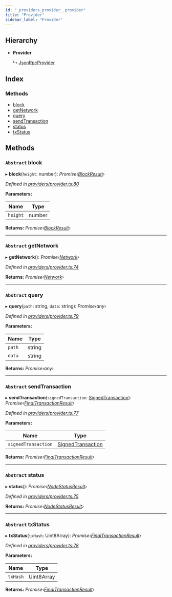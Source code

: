 ```yaml
---
id: "_providers_provider_.provider"
title: "Provider"
sidebar_label: "Provider"
---
```


## Hierarchy

* **Provider**

  ↳ [JsonRpcProvider](_providers_json_rpc_provider_.jsonrpcprovider.md)

## Index

### Methods

* [block](_providers_provider_.provider.md#abstract-block)
* [getNetwork](_providers_provider_.provider.md#abstract-getnetwork)
* [query](_providers_provider_.provider.md#abstract-query)
* [sendTransaction](_providers_provider_.provider.md#abstract-sendtransaction)
* [status](_providers_provider_.provider.md#abstract-status)
* [txStatus](_providers_provider_.provider.md#abstract-txstatus)

## Methods

### `Abstract` block

▸ **block**(`height`: number): *Promise‹[BlockResult](../interfaces/_providers_provider_.blockresult.md)›*

*Defined in [providers/provider.ts:80](https://github.com/nearprotocol/nearlib/blob/2fe0e0d/src.ts/providers/provider.ts#L80)*

**Parameters:**

Name | Type |
------ | ------ |
`height` | number |

**Returns:** *Promise‹[BlockResult](../interfaces/_providers_provider_.blockresult.md)›*

___

### `Abstract` getNetwork

▸ **getNetwork**(): *Promise‹[Network](../interfaces/_utils_network_.network.md)›*

*Defined in [providers/provider.ts:74](https://github.com/nearprotocol/nearlib/blob/2fe0e0d/src.ts/providers/provider.ts#L74)*

**Returns:** *Promise‹[Network](../interfaces/_utils_network_.network.md)›*

___

### `Abstract` query

▸ **query**(`path`: string, `data`: string): *Promise‹any›*

*Defined in [providers/provider.ts:79](https://github.com/nearprotocol/nearlib/blob/2fe0e0d/src.ts/providers/provider.ts#L79)*

**Parameters:**

Name | Type |
------ | ------ |
`path` | string |
`data` | string |

**Returns:** *Promise‹any›*

___

### `Abstract` sendTransaction

▸ **sendTransaction**(`signedTransaction`: [SignedTransaction](_transaction_.signedtransaction.md)): *Promise‹[FinalTransactionResult](../interfaces/_providers_provider_.finaltransactionresult.md)›*

*Defined in [providers/provider.ts:77](https://github.com/nearprotocol/nearlib/blob/2fe0e0d/src.ts/providers/provider.ts#L77)*

**Parameters:**

Name | Type |
------ | ------ |
`signedTransaction` | [SignedTransaction](_transaction_.signedtransaction.md) |

**Returns:** *Promise‹[FinalTransactionResult](../interfaces/_providers_provider_.finaltransactionresult.md)›*

___

### `Abstract` status

▸ **status**(): *Promise‹[NodeStatusResult](../interfaces/_providers_provider_.nodestatusresult.md)›*

*Defined in [providers/provider.ts:75](https://github.com/nearprotocol/nearlib/blob/2fe0e0d/src.ts/providers/provider.ts#L75)*

**Returns:** *Promise‹[NodeStatusResult](../interfaces/_providers_provider_.nodestatusresult.md)›*

___

### `Abstract` txStatus

▸ **txStatus**(`txHash`: Uint8Array): *Promise‹[FinalTransactionResult](../interfaces/_providers_provider_.finaltransactionresult.md)›*

*Defined in [providers/provider.ts:78](https://github.com/nearprotocol/nearlib/blob/2fe0e0d/src.ts/providers/provider.ts#L78)*

**Parameters:**

Name | Type |
------ | ------ |
`txHash` | Uint8Array |

**Returns:** *Promise‹[FinalTransactionResult](../interfaces/_providers_provider_.finaltransactionresult.md)›*
